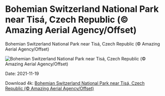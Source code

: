 # Bohemian Switzerland National Park near Tisá, Czech Republic (© Amazing Aerial Agency/Offset)

Bohemian Switzerland National Park near Tisá, Czech Republic (© Amazing Aerial Agency/Offset)

![Bohemian Switzerland National Park near Tisá, Czech Republic (© Amazing Aerial Agency/Offset)](https://bing.com/th?id=OHR.TisaBohemian_EN-US4154092405_UHD.jpg&w=1024&h=576)

Date: 2021-11-19

Download 4k: [Bohemian Switzerland National Park near Tisá, Czech Republic (© Amazing Aerial Agency/Offset)](https://bing.com/th?id=OHR.TisaBohemian_EN-US4154092405_UHD.jpg)

